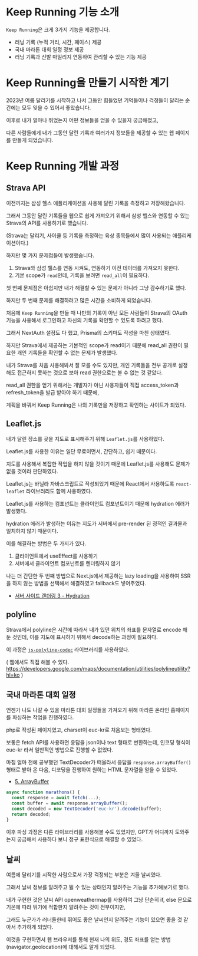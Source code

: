 # Keep Running 기능 소개

`Keep Running`은 크게 3가지 기능을 제공합니다.

- 러닝 기록 (누적 거리, 시간, 페이스) 제공
- 국내 마라톤 대회 일정 정보 제공
- 러닝 기록과 신발 마일리지 연동하여 관리할 수 있는 기능 제공

# Keep Running을 만들기 시작한 계기

2023년 여름 달리기를 시작하고 나서 그동안 힘들었던 기억들이나 걱정들이 달리는 순간에는 모두 잊을 수 있어서 좋았습니다.

이후로 내가 얼마나 뛰었는지 어떤 정보들을 얻을 수 있을지 궁금해졌고,

다른 사람들에게 내가 그동안 달린 기록과 여러가지 정보들을 제공할 수 있는 웹 페이지를 만들게 되었습니다.

# Keep Running 개발 과정

## Strava API

이전까지는 삼성 헬스 애플리케이션을 사용해 달린 기록을 측정하고 저장해왔습니다.

그래서 그동안 달린 기록들을 웹으로 쉽게 가져오기 위해서 삼성 헬스와 연동할 수 있는 Strava의 API를 사용하기로 했습니다.

(Strava는 달리기, 사이클 등 기록을 측정하는 육상 종목들에서 많이 사용되는 애플리케이션이다.)

하지만 몇 가지 문제점들이 발생했습니다.

1. Strava와 삼성 헬스를 연동 시켜도, 연동하기 이전 데이터를 가져오지 못한다.
2. 기본 scope가 `read`인데, 기록을 보려면 `read_all`이 필요하다.

첫 번째 문제점은 아쉽지만 내가 해결할 수 있는 문제가 아니라 그냥 감수하기로 했다.

하지만 두 번째 문제를 해결하려고 많은 시간을 소비하게 되었습니다.

처음에 `Keep Running`을 만들 때 나만의 기록이 아닌 모든 사람들이 Strava의 OAuth 기능을 사용해서 로그인하고 자신의 기록을 확인할 수 있도록 하려고 했다.

그래서 NextAuth 설정도 다 했고, Prisma의 스키마도 작성을 마친 상태였다.

하지만 Strava에서 제공하는 기본적인 scope가 read이기 때문에 read_all 권한이 필요한 개인 기록들을 확인할 수 없는 문제가 발생했다.

내가 Strava를 처음 사용해봐서 잘 모를 수도 있지만, 개인 기록들을 전부 공개로 설정해도 접근하지 못하는 것으로 보아 read 권한으로는 볼 수 없는 것 같았다.

read_all 권한을 얻기 위해서는 개발자가 아닌 사용자들이 직접 access_token과 refresh_token을 발급 받아야 하기 때문에,

계획을 바꿔서 Keep Running은 나의 기록만을 저장하고 확인하는 사이트가 되었다.

## Leaflet.js

내가 달린 장소를 곳을 지도로 표시해주기 위해 `Leaflet.js`를 사용하였다.

Leaflet.js를 사용한 이유는 일단 무료이면서, 간단하고, 쉽기 때문이다.

지도를 사용해서 복잡한 작업을 하지 않을 것이기 때문에 Leaflet.js를 사용해도 문제가 없을 것이라 판단하였다.

Leaflet.js는 바닐라 자바스크립트로 작성되었기 때문에 React에서 사용하도록 `react-leaflet` 라이브러리도 함께 사용하였다.

Leaflet.js를 사용하는 컴포넌트는 클라이언트 컴포넌트이기 때문에 hydration 에러가 발생했다.

hydration 에러가 발생하는 이유는 지도가 서버에서 pre-render 된 정적인 결과물과 일치하지 않기 때문이다.

이를 해결하는 방법은 두 가지가 있다.

1. 클라이언트에서 useEffect를 사용하기
2. 서버에서 클라이언트 컴포넌트를 렌더링하지 않기

나는 더 간단한 두 번째 방법으로 Next.js에서 제공하는 lazy loading을 사용하여 SSR을 하지 않는 방법을 선택해서 해결하였고 fallback도 넣어주었다.

- [서버 사이드 렌더링 3 - Hydration](https://github.com/wonkyum-kim/WebStudy/blob/main/frontend/React/%EC%84%9C%EB%B2%84%20%EC%82%AC%EC%9D%B4%EB%93%9C%20%EB%A0%8C%EB%8D%94%EB%A7%81/%EC%84%9C%EB%B2%84%20%EC%82%AC%EC%9D%B4%EB%93%9C%20%EB%A0%8C%EB%8D%94%EB%A7%81%203%20-%20Hydration.md)

## polyline

Strava에서 polyline은 시간에 따라서 내가 있던 위치의 좌표를 문자열로 encode 해둔 것인데, 이를 지도에 표시하기 위해서 decode하는 과정이 필요하다.

이 과정은 [`js-polyline-codec`](https://github.com/googlemaps/js-polyline-codec) 라이브러리를 사용하였다.

( 웹에서도 직접 해볼 수 있다. https://developers.google.com/maps/documentation/utilities/polylineutility?hl=ko )

## 국내 마라톤 대회 일정

언젠가 나도 나갈 수 있을 마라톤 대회 일정들을 가져오기 위해 마라톤 온라인 홈페이지를 파싱하는 작업을 진행하였다.

php로 작성된 페이지였고, charset이 euc-kr로 처음보는 형태였다.

보통은 fetch API를 사용하면 응답을 json이나 text 형태로 변환하는데, 인코딩 형식이 euc-kr 라서 일반적인 방법으로 진행할 수 없었다.

마침 얼마 전에 공부했던 TextDecoder가 떠올라서 응답을 `response.arrayBuffer()` 형태로 받아 온 다음, 디코딩을 진행하여 원하는 HTML 문자열을 얻을 수 있었다.

- [5. ArrayBuffer](https://github.com/wonkyum-kim/WebStudy/blob/main/frontend/JavaScript/5.%20ArrayBuffer.md#textdecoder)

```ts
async function marathons() {
  const response = await fetch(...);
  const buffer = await response.arrayBuffer();
  const decoded = new TextDecoder('euc-kr').decode(buffer);
  return decoded;
}
```

이후 파싱 과정은 다른 라이브러리를 사용해볼 수도 있었지만, GPT가 어디까지 도와주는지 궁금해서 사용하다 보니 정규 표현식으로 해결할 수 있었다.

## 날씨

여름에 달리기를 시작한 사람으로서 가장 걱정되는 부분은 겨울 날씨였다.

그래서 날씨 정보를 알려주고 뛸 수 있는 상태인지 알려주는 기능을 추가해보기로 했다.

내가 구현한 것은 날씨 API openweathermap를 사용하여 그냥 단순히 if, else 문으로 기온에 따라 뛰기에 적합한지 알려주는 것이 전부이지만,

그래도 누군가가 러너들한테 뛰어도 좋은 날씨인지 알려주는 기능이 있으면 좋을 것 같아서 추가하게 되었다.

이것을 구현하면서 웹 브라우저를 통해 현재 나의 위도, 경도 좌표를 얻는 방법(navigator.geolocation)에 대해서도 알게 되었다.
